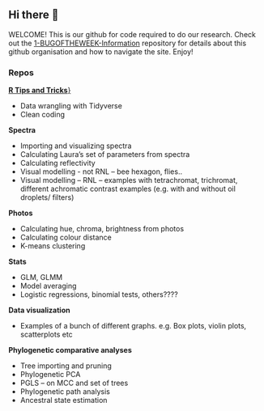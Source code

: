 ## Hi there 👋

WELCOME! This is our github for code required to do our research. Check out the 
[1-BUGOFTHEWEEK-Information](https://github.com/bugoftheweek/1-BUGOFTHEWEEK-Information) repository for 
details about this github organisation and how to navigate the site. Enjoy!

### Repos 
  
[**R Tips and Tricks**}](https://github.com/bugoftheweek/RTips-and-Tricks)
* Data wrangling with Tidyverse  
* Clean coding  
  
**Spectra**  
* Importing and visualizing spectra  
* Calculating Laura’s set of parameters from spectra  
* Calculating reflectivity  
* Visual modelling - not RNL – bee hexagon, flies..   
* Visual modelling – RNL – examples with tetrachromat, trichromat, different achromatic contrast examples (e.g. with and without oil droplets/ filters)  
   
**Photos**  
* Calculating hue, chroma, brightness from photos  
* Calculating colour distance  
* K-means clustering  
  
**Stats**  
* GLM, GLMM  
* Model averaging  
* Logistic regressions, binomial tests, others????  
  
**Data visualization**  
* Examples of a bunch of different graphs. e.g. Box plots, violin plots, scatterplots etc  
  
**Phylogenetic comparative analyses**  
* Tree importing and pruning  
* Phylogenetic PCA  
* PGLS – on MCC and set of trees  
* Phylogenetic path analysis  
* Ancestral state estimation  


<!--

**Here are some ideas to get you started:**

🙋‍♀️ A short introduction - what is your organization all about?
🌈 Contribution guidelines - how can the community get involved?
👩‍💻 Useful resources - where can the community find your docs? Is there anything else the community should know?
🍿 Fun facts - what does your team eat for breakfast?
🧙 Remember, you can do mighty things with the power of [Markdown](https://docs.github.com/github/writing-on-github/getting-started-with-writing-and-formatting-on-github/basic-writing-and-formatting-syntax)
-->
